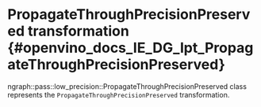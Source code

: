 # PropagateThroughPrecisionPreserved transformation {#openvino_docs_IE_DG_lpt_PropagateThroughPrecisionPreserved}

ngraph::pass::low_precision::PropagateThroughPrecisionPreserved class represents the `PropagateThroughPrecisionPreserved` transformation.
